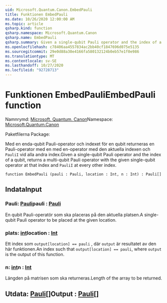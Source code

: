 ```yaml
---
uid: Microsoft.Quantum.Canon.EmbedPauli
title: Funktionen EmbedPauli
ms.date: 10/26/2020 12:00:00 AM
ms.topic: article
qsharp.kind: function
qsharp.namespace: Microsoft.Quantum.Canon
qsharp.name: EmbedPauli
qsharp.summary: Given a single-qubit Pauli operator and the index of a qubit, returns a multi-qubit Pauli operator with the given single-qubit operator at that index and `PauliI` at every other index.
ms.openlocfilehash: c78406aa4557834ac2bb40cf1847696d075e5135
ms.sourcegitcommit: 29e0d88a30e4166fa580132124b0eb57e1f0e986
ms.translationtype: MT
ms.contentlocale: sv-SE
ms.lasthandoff: 10/27/2020
ms.locfileid: "92728713"
---
```

# <a name="embedpauli-function"></a><span data-ttu-id="ed925-102">Funktionen EmbedPauli</span><span class="sxs-lookup"><span data-stu-id="ed925-102">EmbedPauli function</span></span>

<span data-ttu-id="ed925-103">Namnrymd: [Microsoft. Quantum. Canon](xref:Microsoft.Quantum.Canon)</span><span class="sxs-lookup"><span data-stu-id="ed925-103">Namespace: [Microsoft.Quantum.Canon](xref:Microsoft.Quantum.Canon)</span></span>

<span data-ttu-id="ed925-104">Paketfilerna [](https://nuget.org/packages/)</span><span class="sxs-lookup"><span data-stu-id="ed925-104">Package: [](https://nuget.org/packages/)</span></span>


<span data-ttu-id="ed925-105">Med en enda-qubit Pauli-operator och indexet för en qubit returneras en Pauli-operator med en med en-operator med den aktuella indexen och `PauliI` vid alla andra index.</span><span class="sxs-lookup"><span data-stu-id="ed925-105">Given a single-qubit Pauli operator and the index of a qubit, returns a multi-qubit Pauli operator with the given single-qubit operator at that index and `PauliI` at every other index.</span></span>

```qsharp
function EmbedPauli (pauli : Pauli, location : Int, n : Int) : Pauli[]
```


## <a name="input"></a><span data-ttu-id="ed925-106">Indata</span><span class="sxs-lookup"><span data-stu-id="ed925-106">Input</span></span>

### <a name="pauli--pauli"></a><span data-ttu-id="ed925-107">Pauli: [Pauli](xref:microsoft.quantum.lang-ref.pauli)</span><span class="sxs-lookup"><span data-stu-id="ed925-107">pauli : [Pauli](xref:microsoft.quantum.lang-ref.pauli)</span></span>

<span data-ttu-id="ed925-108">En qubit Pauli-operatör som ska placeras på den aktuella platsen.</span><span class="sxs-lookup"><span data-stu-id="ed925-108">A single-qubit Pauli operator to be placed at the given location.</span></span>


### <a name="location--int"></a><span data-ttu-id="ed925-109">plats: [int](xref:microsoft.quantum.lang-ref.int)</span><span class="sxs-lookup"><span data-stu-id="ed925-109">location : [Int](xref:microsoft.quantum.lang-ref.int)</span></span>

<span data-ttu-id="ed925-110">Ett index som `output[location] == pauli` , där `output` är resultatet av den här funktionen.</span><span class="sxs-lookup"><span data-stu-id="ed925-110">An index such that `output[location] == pauli`, where `output` is the output of this function.</span></span>


### <a name="n--int"></a><span data-ttu-id="ed925-111">n: [int](xref:microsoft.quantum.lang-ref.int)</span><span class="sxs-lookup"><span data-stu-id="ed925-111">n : [Int](xref:microsoft.quantum.lang-ref.int)</span></span>

<span data-ttu-id="ed925-112">Längden på matrisen som ska returneras.</span><span class="sxs-lookup"><span data-stu-id="ed925-112">Length of the array to be returned.</span></span>



## <a name="output--pauli"></a><span data-ttu-id="ed925-113">Utdata: [Pauli](xref:microsoft.quantum.lang-ref.pauli)[]</span><span class="sxs-lookup"><span data-stu-id="ed925-113">Output : [Pauli](xref:microsoft.quantum.lang-ref.pauli)[]</span></span>

